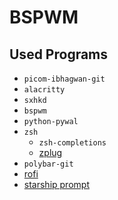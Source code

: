# BSPWM

## Used Programs
- `picom-ibhagwan-git`
- `alacritty`
- `sxhkd`
- `bspwm`
- `python-pywal`
- `zsh`
	- `zsh-completions`
	- [zplug](https://github.com/zplug/zplug)
- `polybar-git`
- [rofi](https://github.com/adi1090x/rofi)
- [starship prompt](https://starship.rs)
